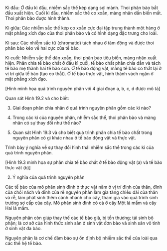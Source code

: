 Kì đầu: Ở đầu kì đầu, nhiễm sắc thể kép dạng sợi mảnh. Thoi phân bào bắt đầu xuất hiện. Cuối kì đầu, nhiễm sắc thể co xoắn, màng nhân dần biến mất. Thoi phân bào được hình thành.

Kì giữa: Các nhiễm sắc thể kép co xoắn cực đại tập trung thành một hàng ở mặt phẳng xích đạo của thoi phân bào và có hình dạng đặc trưng cho loài.

Kì sau: Các nhiễm sắc tử (chromatid) tách nhau ở tâm động và được thoi phân bào kéo về hai cực của tế bào.

Kì cuối: Nhiễm sắc thể dãn xoắn, thoi phân bào tiêu biến, màng nhân xuất hiện. Phân chia tế bào chất ở đầu kì cuối, tế bào chất phân chia dần và tách tế bào mẹ thành hai tế bào con. Ở tế bào động vật, màng tế bào co thắt lại ở vị trí giữa tế bào (tạo eo thắt). Ở tế bào thực vật, hình thành vách ngăn ở mặt phẳng xích đạo.

[Hình minh họa quá trình nguyên phân với 4 giai đoạn a, b, c, d được mô tả]

Quan sát Hình 19.2 và cho biết:

3. Giai đoạn phân chia nhân ở quá trình nguyên phân gồm các kì nào?

4. Trong các kì của nguyên phân, nhiễm sắc thể, thoi phân bào và màng nhân có sự thay đổi như thế nào?

5. Quan sát Hình 19.3 và cho biết quá trình phân chia tế bào chất trong nguyên phân có gì khác nhau ở tế bào động vật và thực vật.

Trình bày ý nghĩa về sự thay đổi hình thái nhiễm sắc thể trong các kì của quá trình nguyên phân.

[Hình 19.3 minh họa sự phân chia tế bào chất ở tế bào động vật (a) và tế bào thực vật (b)]

2. Ý nghĩa của quá trình nguyên phân

Các tế bào của mô phân sinh đỉnh ở thực vật nằm ở vị trí đỉnh của thân, đỉnh của chồi nách và đỉnh của rễ nguyên phân làm gia tăng chiều dài của thân và rễ, làm phát sinh thêm cành nhánh cho cây, tham gia vào quá trình sinh trưởng sơ cấp của cây. Mô phân sinh đỉnh có cả ở cây Một lá mầm và cây Hai lá mầm.

Nguyên phân còn giúp thay thế các tế bào già, bị tổn thương; tái sinh bộ phận; là cơ sở của hình thức sinh sản ở sinh vật đơn bào và sinh sản vô tính ở sinh vật đa bào.

Nguyên phân là cơ chế đảm bảo sự ổn định bộ nhiễm sắc thể của loài qua các thế hệ tế bào.